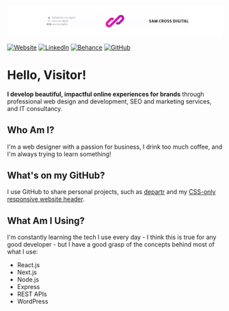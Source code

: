 <img src="https://github.com/sam-cross/sam-cross/blob/master/HeaderImg.png?raw=true" alt="Sam Cross Digital header" />

<a href="https://samcross.digital">![Website](https://img.shields.io/badge/🌐-Sam%20Cross%20Digital-magenta)</a>
<a href="https://linkedin.com/in/samcrossdigital">![LinkedIn](https://img.shields.io/badge/🤝-LinkedIn-blue)</a>
<a href="https://be.net/samcross">![Behance](https://img.shields.io/badge/✏-Behance-black)</a>
<a href="https://github.com/sam-cross">![GitHub](https://img.shields.io/badge/🐙-GitHub-lightgrey)</a>

# Hello, Visitor!

**I develop beautiful, impactful online experiences for brands** through professional web design and development, SEO and marketing services, and IT consultancy.

## Who Am I?

I'm a web designer with a passion for business, I drink too much coffee, and I'm always trying to learn something!

## What's on my GitHub?

I use GitHub to share personal projects, such as [departr](https://github.com/sam-cross/departr) and my [CSS-only responsive website header](https://github.com/sam-cross/css-only-responsive-header).

## What Am I Using?

I'm constantly learning the tech I use every day - I think this is true for any good developer - but I have a good grasp of the concepts behind most of what I use:

-   React.js
-   Next.js
-   Node.js
-   Express
-   REST APIs
-   WordPress
